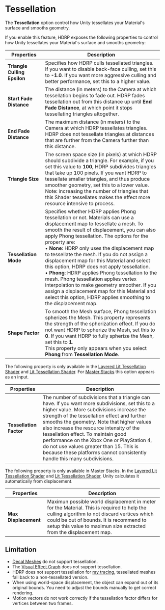 # Tessellation

The **Tessellation** option control how Unity tessellates your Material's surface and smooths geometry.

If you enable this feature, HDRP exposes the following properties to control how Unity tessellates your Material's surface and smooths geometry:

| **Properties**               | **Description**                                              |
| ---------------------------- | ------------------------------------------------------------ |
| **Triangle Culling Epsilon** | Specifies how HDRP culls tessellated triangles. If you want to disable back-face culling, set this to **-1.0**. If you want more aggressive culling and better performance, set this to a higher value. |
| **Start Fade Distance**      | The distance (in meters) to the Camera at which tessellation begins to fade out. HDRP fades tessellation out from this distance up until **End Fade Distance**, at which point it stops tessellating triangles altogether. |
| **End Fade Distance**        | The maximum distance (in meters) to the Camera at which HDRP tessellates triangles. HDRP does not tessellate triangles at distances that are further from the Camera further than this distance. |
| **Triangle Size**            | The screen space size (in pixels) at which HDRP should subdivide a triangle. For example, if you set this value to **100**, HDRP subdivides triangles that take up 100 pixels. If you want HDRP to tessellate smaller triangles, and thus produce smoother geometry, set this to a lower value.<br/>Note: increasing the number of triangles that this Shader tessellates makes the effect more resource intensive to process. |
| **Tessellation Mode**        | Specifies whether HDRP applies Phong tessellation or not. Materials can use a [displacement map](../../Displacement-Mode.md) to tessellate a mesh. To smooth the result of displacement, you can also apply Phong tessellation. The options for the property are:<br/>&#8226; **None**: HDRP only uses the displacement map to tessellate the mesh. If you do not assign a displacement map for this Material and select this option, HDRP does not apply tessellation.<br/>&#8226; **Phong**: HDRP applies Phong tessellation to the mesh. Phong tessellation applies vertex interpolation to make geometry smoother. If you assign a displacement map for this Material and select this option, HDRP applies smoothing to the displacement map. |
| **Shape Factor**             | To smooth the Mesh surface, Phong tessellation spherizes the Mesh. This property represents the strength of the spherization effect. If you do not want HDRP to spherize the Mesh, set this to **0**. If you want HDRP to fully spherize the Mesh, set this to **1**.<br/>This property only appears when you select **Phong** from **Tessellation Mode**. |

The following property is only available in the [Layered Lit Tessellation Shader](layered-lit-tessellation-shader.md) and [Lit Tessellation Shader](Lit-Tessellation-Shader.md). For [Master Stacks](master-stack-hdrp.md) this option appears as an input.

| **Properties**               | **Description**                                              |
| ---------------------------- | ------------------------------------------------------------ |
| **Tessellation Factor**      | The number of subdivisions that a triangle can have. If you want more subdivisions, set this to a higher value. More subdivisions increase the strength of the tessellation effect and further smooths the geometry. Note that higher values also increase the resource intensity of the tessellation effect. To maintain good performance on the Xbox One or PlayStation 4, do not use values greater than 15. This is because these platforms cannot consistently handle this many subdivisions. |

The following property is only available in Master Stacks. In the [Layered Lit Tessellation Shader](layered-lit-tessellation-shader.md) and [Lit Tessellation Shader](Lit-Tessellation-Shader.md), Unity calculates it automatically from displacement.

| **Properties**               | **Description**                                              |
| ---------------------------- | ------------------------------------------------------------ |
| **Max Displacement**         | Maximun possible world displacement in meter for the Material. This is required to help the culling algorithm to not discard vertices which could be out of bounds. It is recommend to setup this value to maximun size extracted from the displacement map. |

## Limitation

- [Decal Meshes](Decal.md) do not support tessellation.
- The [Visual Effect Graph](https://docs.unity3d.com/Packages/com.unity.visualeffectgraph@latest/index.html) does not support tessellation.
- HDRP does not support tessellation for [ray tracing](Ray-Tracing-Getting-Started.md), tessellated meshes fall back to a non-tessellated version.
- When using world-space displacement, the object can expand out of its original bounds. You need to adjust the bounds manually to get correct rendering.
- Motion vectors do not work correctly if the tessellation factor differs for vertices between two frames.
